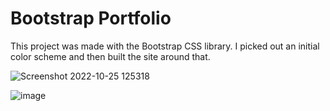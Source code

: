 # Bootstrap Portfolio

This project was made with the Bootstrap CSS library. I picked out an initial color scheme and then built the site around that.

![Screenshot 2022-10-25 125318](https://user-images.githubusercontent.com/82904604/197835356-2ff197b3-c407-4d44-89d9-4851b0d31183.png)

![image](https://user-images.githubusercontent.com/82904604/197835512-cc2a763e-91a7-4dc5-a253-c6d5ce7fdfaa.png)

